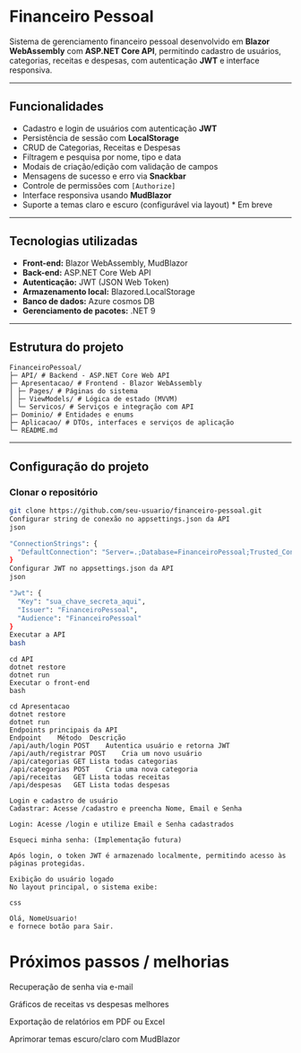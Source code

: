 # Financeiro Pessoal

Sistema de gerenciamento financeiro pessoal desenvolvido em **Blazor WebAssembly** com **ASP.NET Core API**, permitindo cadastro de usuários, categorias, receitas e despesas, com autenticação **JWT** e interface responsiva.

---

## Funcionalidades

- Cadastro e login de usuários com autenticação **JWT**
- Persistência de sessão com **LocalStorage**
- CRUD de Categorias, Receitas e Despesas
- Filtragem e pesquisa por nome, tipo e data
- Modais de criação/edição com validação de campos
- Mensagens de sucesso e erro via **Snackbar**
- Controle de permissões com `[Authorize]`
- Interface responsiva usando **MudBlazor**
- Suporte a temas claro e escuro (configurável via layout) * Em breve

---

## Tecnologias utilizadas

- **Front-end:** Blazor WebAssembly, MudBlazor  
- **Back-end:** ASP.NET Core Web API  
- **Autenticação:** JWT (JSON Web Token)  
- **Armazenamento local:** Blazored.LocalStorage  
- **Banco de dados:** Azure cosmos DB 
- **Gerenciamento de pacotes:** .NET 9  

---

## Estrutura do projeto

```
FinanceiroPessoal/
├─ API/ # Backend - ASP.NET Core Web API
├─ Apresentacao/ # Frontend - Blazor WebAssembly
│ ├─ Pages/ # Páginas do sistema
│ ├─ ViewModels/ # Lógica de estado (MVVM)
│ └─ Servicos/ # Serviços e integração com API
├─ Dominio/ # Entidades e enums
├─ Aplicacao/ # DTOs, interfaces e serviços de aplicação
└─ README.md
```
---

## Configuração do projeto

### Clonar o repositório
```bash
git clone https://github.com/seu-usuario/financeiro-pessoal.git
Configurar string de conexão no appsettings.json da API
json

"ConnectionStrings": {
  "DefaultConnection": "Server=.;Database=FinanceiroPessoal;Trusted_Connection=True;"
}
Configurar JWT no appsettings.json da API
json

"Jwt": {
  "Key": "sua_chave_secreta_aqui",
  "Issuer": "FinanceiroPessoal",
  "Audience": "FinanceiroPessoal"
}
Executar a API
bash
```
```
cd API
dotnet restore
dotnet run
Executar o front-end
bash
```
```
cd Apresentacao
dotnet restore
dotnet run
Endpoints principais da API
Endpoint	Método	Descrição
/api/auth/login	POST	Autentica usuário e retorna JWT
/api/auth/registrar	POST	Cria um novo usuário
/api/categorias	GET	Lista todas categorias
/api/categorias	POST	Cria uma nova categoria
/api/receitas	GET	Lista todas receitas
/api/despesas	GET	Lista todas despesas

Login e cadastro de usuário
Cadastrar: Acesse /cadastro e preencha Nome, Email e Senha

Login: Acesse /login e utilize Email e Senha cadastrados

Esqueci minha senha: (Implementação futura)

Após login, o token JWT é armazenado localmente, permitindo acesso às páginas protegidas.

Exibição do usuário logado
No layout principal, o sistema exibe:

css

Olá, NomeUsuario!
e fornece botão para Sair.
```

# Próximos passos / melhorias
Recuperação de senha via e-mail

Gráficos de receitas vs despesas melhores

Exportação de relatórios em PDF ou Excel

Aprimorar temas escuro/claro com MudBlazor
